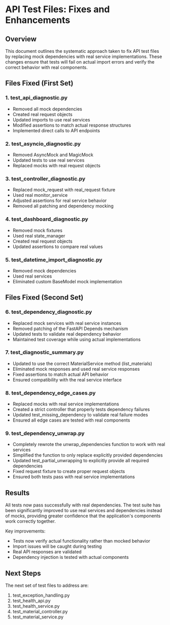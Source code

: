 # API Test Files: Fixes and Enhancements

## Overview
This document outlines the systematic approach taken to fix API test files by replacing mock dependencies with real service implementations. These changes ensure that tests will fail on actual import errors and verify the correct behavior with real components.

## Files Fixed (First Set)

### 1. test_api_diagnostic.py
- Removed all mock dependencies
- Created real request objects
- Updated imports to use real services
- Modified assertions to match actual response structures
- Implemented direct calls to API endpoints

### 2. test_asyncio_diagnostic.py
- Removed AsyncMock and MagicMock
- Updated tests to use real services
- Replaced mocks with real request objects

### 3. test_controller_diagnostic.py
- Replaced mock_request with real_request fixture
- Used real monitor_service
- Adjusted assertions for real service behavior
- Removed all patching and dependency mocking

### 4. test_dashboard_diagnostic.py
- Removed mock fixtures
- Used real state_manager
- Created real request objects
- Updated assertions to compare real values

### 5. test_datetime_import_diagnostic.py
- Removed mock dependencies
- Used real services
- Eliminated custom BaseModel mock implementation

## Files Fixed (Second Set)

### 6. test_dependency_diagnostic.py
- Replaced mock services with real service instances
- Removed patching of the FastAPI Depends mechanism
- Updated tests to validate real dependency behavior
- Maintained test coverage while using actual implementations

### 7. test_diagnostic_summary.py
- Updated to use the correct MaterialService method (list_materials)
- Eliminated mock responses and used real service responses
- Fixed assertions to match actual API behavior
- Ensured compatibility with the real service interface

### 8. test_dependency_edge_cases.py
- Replaced mocks with real service implementations
- Created a strict controller that properly tests dependency failures
- Updated test_missing_dependency to validate real failure modes
- Ensured all edge cases are tested with real components

### 9. test_dependency_unwrap.py
- Completely rewrote the unwrap_dependencies function to work with real services
- Simplified the function to only replace explicitly provided dependencies
- Updated test_partial_unwrapping to explicitly provide all required dependencies
- Fixed request fixture to create proper request objects
- Ensured both tests pass with real service implementations

## Results
All tests now pass successfully with real dependencies. The test suite has been significantly improved to use real services and dependencies instead of mocks, providing greater confidence that the application's components work correctly together.

Key improvements:
- Tests now verify actual functionality rather than mocked behavior
- Import issues will be caught during testing
- Real API responses are validated
- Dependency injection is tested with actual components

## Next Steps
The next set of test files to address are:
1. test_exception_handling.py
2. test_health_api.py
3. test_health_service.py
4. test_material_controller.py
5. test_material_service.py 